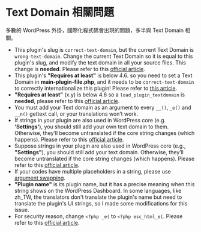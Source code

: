 # Text Domain 相關問題
多數的 WordPress 外掛，國際化程式碼會出現的問題，多半與 Text Domain 相關。
- This plugin's slug is `correct-text-domain`, but the current Text Domain is `wrong-text-domain`. Change the current Text Domain so it is equal to this plugin's slug, and modify the text domain in all your source files. This change is **needed**. Please refer to this [official article](https://developer.wordpress.org/plugins/internationalization/how-to-internationalize-your-plugin/#text-domains).
- This plugin's **"Requires at least"** is below 4.6. so you need to set a Text Domain in **main-plugin-file.php**, and it needs to be `correct-text-domain` to correctly internationalize this plugin! Please refer to [this article](https://developer.wordpress.org/plugins/internationalization/how-to-internationalize-your-plugin/#text-domains).
- **"Requires at least"** (x.y) is below 4.6 so a `load_plugin_textdomain` is **needed**, please refer to this [official article](https://developer.wordpress.org/plugins/internationalization/how-to-internationalize-your-plugin/#loading-text-domain).
- You must add your Text domain as an argument to every `__()`, `_e()` and `__n()` gettext call, or your translations won’t work.
- If strings in your plugin are also used in WordPress core (e.g. **‘Settings’**), you should still add your own text domain to them. Otherwise, they’ll become untranslated if the core string changes (which happens). Please refer to this [official article](https://developer.wordpress.org/plugins/internationalization/how-to-internationalize-your-plugin/#add-text-domain-to-strings).
- Suppose strings in your plugin are also used in WordPress core (e.g., **"Settings"**), you should still add your text domain. Otherwise, they’ll become untranslated if the core string changes (which happens). Please refer to this [official article](https://developer.wordpress.org/plugins/internationalization/how-to-internationalize-your-plugin/#add-text-domain-to-strings).
- If your codes have multiple placeholders in a string, please use [argument swapping](https://www.php.net/manual/en/function.sprintf.php#example-4829).
- **"Plugin name"** is its plugin name, but it has a precise meaning when this string shows on the WordPress Dashboard. In some languages, like zh_TW, the translators don't translate the plugin's name but need to translate the plugin's UI strings, so I made some modifications for this issue.
- For security reason, change `<?php _e(` to `<?php esc_html_e(`. Please refer to this [official article](https://developer.wordpress.org/plugins/internationalization/security/).

